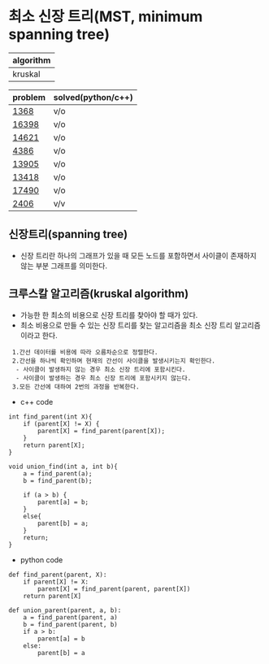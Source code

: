 # 최소 신장 트리(MST, minimum spanning tree)

|algorithm|
|---|
|kruskal|

|problem|solved(python/c++)|
|---|---|
|[1368](https://www.acmicpc.net/problem/1368)|v/o|
|[16398](https://www.acmicpc.net/problem/16398)|v/o|
|[14621](https://www.acmicpc.net/problem/14621)|v/o|
|[4386](https://www.acmicpc.net/problem/4386)|v/o|
|[13905](https://www.acmicpc.net/problem/13905)|v/o|
|[13418](https://www.acmicpc.net/problem/13418)|v/o|
|[17490](https://www.acmicpc.net/problem/17490)|v/o|
|[2406](https://www.acmicpc.net/problem/2406)|v/v|

## 신장트리(spanning tree)
- 신장 트리란 하나의 그래프가 있을 때 모든 노드를 포함하면서 사이클이 존재하지 않는 부분 그래프를 의미한다.

## 크루스칼 알고리즘(kruskal algorithm)
- 가능한 한 최소의 비용으로 신장 트리를 찾아야 할 때가 있다.
- 최소 비용으로 만들 수 있는 신장 트리를 찾는 알고리즘을 최소 신장 트리 알고리즘이라고 한다.

~~~
 1.간선 데이터를 비용에 따라 오름차순으로 정렬한다.
 2.간선을 하나씩 확인하며 현재의 간선이 사이클을 발생시키는지 확인한다.
  - 사이클이 발생하지 않는 경우 최소 신장 트리에 포함시킨다.
  - 사이클이 발생하는 경우 최소 신장 트리에 포함시키지 않는다.
 3.모든 간선에 대하여 2번의 과정을 반복한다.
~~~

- c++ code
~~~
int find_parent(int X){
    if (parent[X] != X) {
        parent[X] = find_parent(parent[X]);
    }
    return parent[X];
}

void union_find(int a, int b){
    a = find_parent(a);
    b = find_parent(b);
    
    if (a > b) {
        parent[a] = b;
    }
    else{
        parent[b] = a;
    }
    return;
}
~~~

- python code
~~~
def find_parent(parent, X):
    if parent[X] != X:
        parent[X] = find_parent(parent, parent[X])
    return parent[X]

def union_parent(parent, a, b):
    a = find_parent(parent, a)
    b = find_parent(parent, b)
    if a > b:
        parent[a] = b
    else:
        parent[b] = a
~~~
